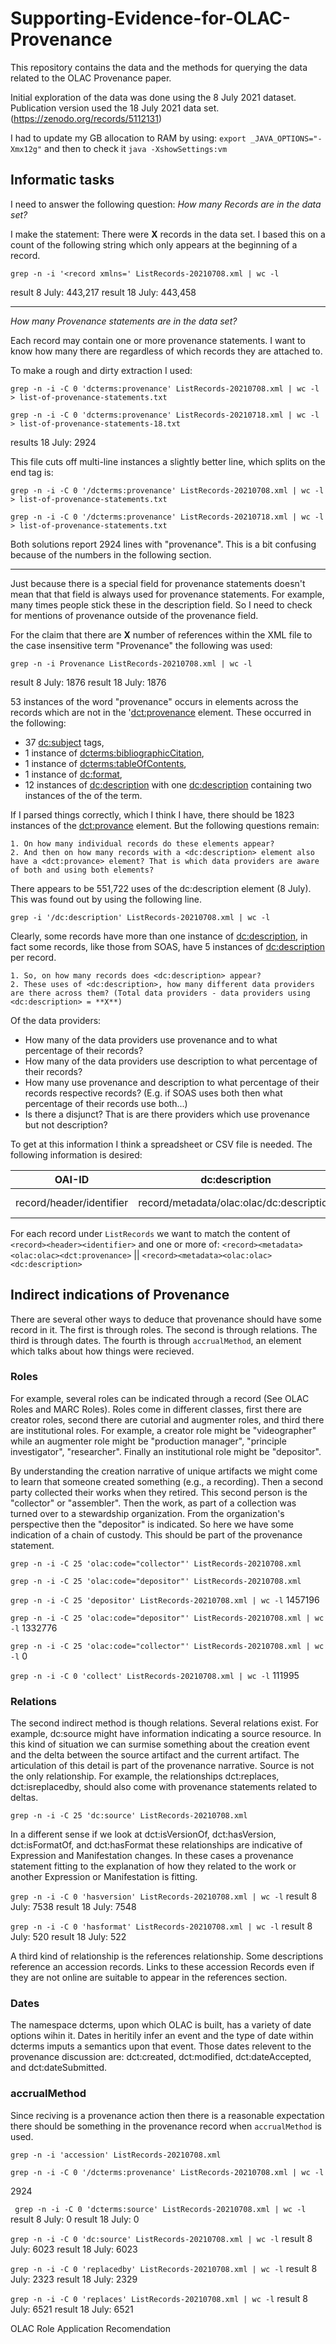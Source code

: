 # Supporting-Evidence-for-OLAC-Provenance
This repository contains the data and the methods for querying the data related to the OLAC Provenance paper.

Initial exploration of the data was done using the 8 July 2021 dataset. Publication version used the 18 July 2021 data set. (https://zenodo.org/records/5112131)

I had to update my GB allocation to RAM by using:
`export _JAVA_OPTIONS="-Xmx12g"`
and then to check it `java -XshowSettings:vm `

## Informatic tasks

I need to answer the following question: _How many Records are in the data set?_

I make the statement: There were **X** records in the data set. I based this on a count of the following string which only appears at the beginning of a record.

`grep -n -i '<record xmlns=' ListRecords-20210708.xml | wc -l`

result 8 July: 443,217
result 18 July: 443,458

<hr>

_How many Provenance statements are in the data set?_

Each record may contain one or more provenance statements. I want to know how many there are regardless of which records they are attached to.

To make a rough and dirty extraction I used:

`grep -n -i -C 0 'dcterms:provenance' ListRecords-20210708.xml | wc -l > list-of-provenance-statements.txt`

`grep -n -i -C 0 'dcterms:provenance' ListRecords-20210718.xml | wc -l > list-of-provenance-statements-18.txt`

results 18 July: 2924

This file cuts off multi-line instances a slightly better line, which splits on the end tag is:

`grep -n -i -C 0 '/dcterms:provenance' ListRecords-20210708.xml | wc -l > list-of-provenance-statements.txt` 

`grep -n -i -C 0 '/dcterms:provenance' ListRecords-20210718.xml | wc -l > list-of-provenance-statements.txt` 

Both solutions report 2924 lines with "provenance". This is a bit confusing because of the numbers in the following section.

<hr>
Just because there is a special field for provenance statements doesn't mean that that field is always used for provenance statements. For example, many times people stick these in the description field. So I need to check for mentions of provenance outside of the provenance field.

For the claim that there are **X** number of references within the XML file to the case insensitive term "Provenance" the following was used: 

`grep -n -i Provenance ListRecords-20210708.xml | wc -l`

result 8 July: 1876
result 18 July: 1876

53 instances of the word "provenance" occurs in elements across the records which are not in the '<dct:provenance> element. These occurred in the following:

* 37 <dc:subject> tags,
* 1 instance of <dcterms:bibliographicCitation>,
* 1 instance of <dcterms:tableOfContents>,
* 1 instance of <dc:format>,
* 12 instances of <dc:description> with one <dc:description> containing two instances of the of the term.


If I parsed things correctly, which I think I have, there should be 1823 instances of the <dct:provance> element. But the following questions remain:

	1. On how many individual records do these elements appear?
	2. And then on how many records with a <dc:description> element also have a <dct:provance> element? That is which data providers are aware of both and using both elements?

There appears to be 551,722 uses of the dc:description element (8 July). This was found out by using the following line.

`grep -i '/dc:description' ListRecords-20210708.xml | wc -l`

Clearly, some records have more than one instance of <dc:description>, in fact some records, like those from SOAS, have 5 instances of <dc:description> per record.

	1. So, on how many records does <dc:description> appear?
	2. These uses of <dc:description>, how many different data providers are there across them? (Total data providers - data providers using <dc:description> = **X**)

Of the data providers: 

* How many of the data providers use provenance and to what percentage of their records?
* How many of the data providers use description to what percentage of their records?
* How many use provenance and description to what percentage of their records respective records? (E.g. if SOAS uses both then what percentage of their records use both...)
* Is there a disjunct? That is are there providers which use provenance but not description?

To get at this information I think a spreadsheet or CSV file is needed.
The following information is desired:

OAI-ID | dc:description | dct:provenance | other tag
---|---|---|---
record/header/identifier|record/metadata/olac:olac/dc:description|record/metadata/olac:olac/dct:provenance|record/metadata/olac:olac/dc*(provenance)

For each record under `ListRecords` we want to match the content of `<record><header><identifier>` and one or more of: `<record><metadata><olac:olac><dct:provenance>` || `<record><metadata><olac:olac><dc:description>`


## Indirect indications of Provenance

There are several other ways to deduce that provenance should have some record in it. The first is through roles. The second is through relations. The third is through dates. The fourth is through `accrualMethod`, an element which talks about how things were recieved. 


### Roles

For example, several roles can be indicated through a record (See OLAC Roles and MARC Roles). Roles come in different classes, first there are creator roles, second there are cutorial and augmenter roles, and third there are institutional roles. For example, a creator role might be "videographer" while an augmenter role might be "production manager", "principle investigator", "researcher". Finally an institutional role might be "depositor". 

By understanding the creation narrative of unique artifacts we might come to learn that someone created something (e.g., a recording). Then a second party collected their works when they retired. This second person is the "collector" or "assembler". Then the work, as part of a collection was turned over to a stewardship organization. From the organization's perspective then the "depositor" is indicated. So here we have some indication of a chain of custody. This should be part of the provenance statement.

`grep -n -i -C 25 'olac:code="collector"' ListRecords-20210708.xml`

`grep -n -i -C 25 'olac:code="depositor"' ListRecords-20210708.xml`

`grep -n -i -C 25 'depositor' ListRecords-20210708.xml | wc -l`
1457196

`grep -n -i -C 25 'olac:code="depositor"' ListRecords-20210708.xml | wc -l`
1332776

`grep -n -i -C 25 'olac:code="collector"' ListRecords-20210708.xml | wc -l`
0

`grep -n -i -C 0 'collect' ListRecords-20210708.xml | wc -l`
111995



### Relations

The second indirect method is though relations. Several relations exist. For example, dc:source might have information indicating a source resource. In this kind of situation we can surmise something about the creation event and the delta between the source artifact and the current artifact. The articulation of this detail is part of the provenance narrative. Source is not the only relationship. For example, the relationships dct:replaces, dct:isreplacedby, should also come with provenance statements related to deltas. 

`grep -n -i -C 25 'dc:source' ListRecords-20210708.xml`

In a different sense if we look at dct:isVersionOf, dct:hasVersion, dct:isFormatOf, and dct:hasFormat these relationships are indicative of Expression and Manifestation changes. In these cases a provenance statement fitting to the explanation of how they related to the work or another Expression or Manifestation is fitting.

`grep -n -i -C 0 'hasversion' ListRecords-20210708.xml | wc -l`
result 8 July: 7538
result 18 July: 7548

`grep -n -i -C 0 'hasformat' ListRecords-20210708.xml | wc -l`
result 8 July: 520
result 18 July: 522

A third kind of relationship is the references relationship. Some descriptions reference an accession records. Links to these accession Records even if they are not online are suitable to appear in the references section.

### Dates

The namespace dcterms, upon which OLAC is built, has a variety of date options wihin it. Dates in heritily infer an event and the type of date within dcterms imputs a semantics upon that event. Those dates relevent to the provenance discussion are: dct:created, dct:modified, dct:dateAccepted, and dct:dateSubmitted.


### accrualMethod

Since reciving is a provenance action then there is a reasonable expectation there should be something in the provenance record when `accrualMethod` is used.


`grep -n -i 'accession' ListRecords-20210708.xml`


`grep -n -i -C 0 '/dcterms:provenance' ListRecords-20210708.xml | wc -l`

2924

` grep -n -i -C 0 'dcterms:source' ListRecords-20210708.xml | wc -l`
result 8 July: 0
result 18 July: 0

`grep -n -i -C 0 'dc:source' ListRecords-20210708.xml | wc -l`
result 8 July: 6023
result 18 July: 6023

`grep -n -i -C 0 'replacedby' ListRecords-20210708.xml | wc -l`
result 8 July: 2323
result 18 July: 2329

`grep -n -i -C 0 'replaces' ListRecords-20210708.xml | wc -l`
result 8 July: 6521
result 18 July: 6521



OLAC Role Application Recomendation
